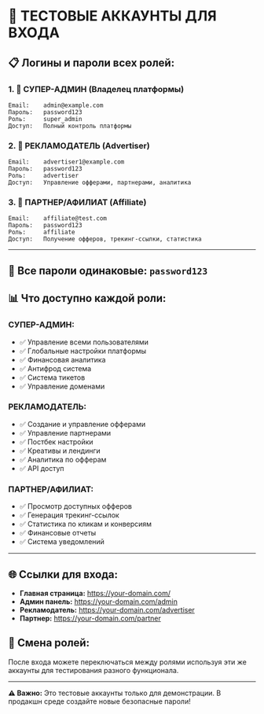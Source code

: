 # 🔐 ТЕСТОВЫЕ АККАУНТЫ ДЛЯ ВХОДА

## 📋 Логины и пароли всех ролей:

### 1. 👑 СУПЕР-АДМИН (Владелец платформы)
```
Email:    admin@example.com
Пароль:   password123
Роль:     super_admin
Доступ:   Полный контроль платформы
```

### 2. 📢 РЕКЛАМОДАТЕЛЬ (Advertiser) 
```
Email:    advertiser1@example.com
Пароль:   password123
Роль:     advertiser
Доступ:   Управление офферами, партнерами, аналитика
```

### 3. 🤝 ПАРТНЕР/АФИЛИАТ (Affiliate)
```
Email:    affiliate@test.com
Пароль:   password123
Роль:     affiliate  
Доступ:   Получение офферов, трекинг-ссылки, статистика
```

---

## 🚀 Все пароли одинаковые: `password123`

## 📊 Что доступно каждой роли:

### СУПЕР-АДМИН:
- ✅ Управление всеми пользователями
- ✅ Глобальные настройки платформы
- ✅ Финансовая аналитика
- ✅ Антифрод система
- ✅ Система тикетов
- ✅ Управление доменами

### РЕКЛАМОДАТЕЛЬ:
- ✅ Создание и управление офферами
- ✅ Управление партнерами  
- ✅ Постбек настройки
- ✅ Креативы и лендинги
- ✅ Аналитика по офферам
- ✅ API доступ

### ПАРТНЕР/АФИЛИАТ:
- ✅ Просмотр доступных офферов
- ✅ Генерация трекинг-ссылок
- ✅ Статистика по кликам и конверсиям
- ✅ Финансовые отчеты
- ✅ Система уведомлений

---

## 🌐 Ссылки для входа:

- **Главная страница:** https://your-domain.com/
- **Админ панель:** https://your-domain.com/admin  
- **Рекламодатель:** https://your-domain.com/advertiser
- **Партнер:** https://your-domain.com/partner

## 🔄 Смена ролей:

После входа можете переключаться между ролями используя эти же аккаунты для тестирования разного функционала.

---
**⚠️ Важно:** Это тестовые аккаунты только для демонстрации. В продакшн среде создайте новые безопасные пароли!